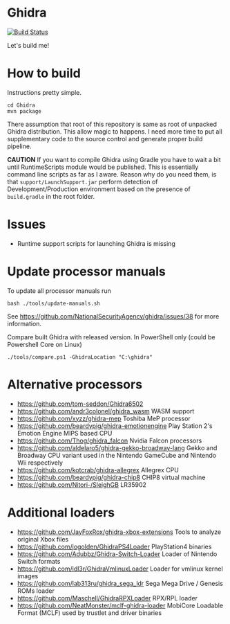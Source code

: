 Ghidra
======

[![Build Status](https://codevision.visualstudio.com/Ghidra/_apis/build/status/kant2002.Ghidra?branchName=master)](https://codevision.visualstudio.com/Ghidra/_build/latest?definitionId=92&branchName=master)

Let's build me!

# How to build

Instructions pretty simple.

```
cd Ghidra
mvn package
```

There assumption that root of this repository is same as root of unpacked Ghidra distribution. This allow magic to happens. 
I need more time to put all supplementary code to the source control and generate proper build pipeline.

**CAUTION**
If you want to compile Ghidra using Gradle you have to wait a bit until RuntimeScripts module would be published. 
This is essentially command line scripts as far as I aware. Reason why do you need them, is that `support/LaunchSupport.jar`
perform detection of Development/Production environment based on the presence of `build.gradle` in the root folder. 

# Issues

- Runtime support scripts for launching Ghidra is missing

# Update processor manuals
To update all processor manuals run 

    bash ./tools/update-manuals.sh

See https://github.com/NationalSecurityAgency/ghidra/issues/38 for more information.

Compare built Ghidra with released version. In PowerShell only (could be Powershell Core on Linux)

    ./tools/compare.ps1 -GhidraLocation "C:\ghidra"

# Alternative processors

- https://github.com/tom-seddon/Ghidra6502
- https://github.com/andr3colonel/ghidra_wasm WASM support
- https://github.com/xyzz/ghidra-mep Toshiba MeP processor
- https://github.com/beardypig/ghidra-emotionengine Play Station 2's Emotion Engine MIPS based CPU
- https://github.com/Thog/ghidra_falcon Nvidia Falcon processors
- https://github.com/aldelaro5/ghidra-gekko-broadway-lang Gekko and Broadway CPU variant used in the Nintendo GameCube and Nintendo Wii respectively
- https://github.com/kotcrab/ghidra-allegrex Allegrex CPU
- https://github.com/beardypig/ghidra-chip8 CHIP8 virtual machine
- https://github.com/Nitori-/SleighGB LR35902

# Additional loaders
- https://github.com/JayFoxRox/ghidra-xbox-extensions Tools to analyze original Xbox files
- https://github.com/jogolden/GhidraPS4Loader PlayStation4 binaries
- https://github.com/Adubbz/Ghidra-Switch-Loader Loader of Nintendo Switch formats
- https://github.com/idl3r/GhidraVmlinuxLoader Loader for vmlinux kernel images
- https://github.com/lab313ru/ghidra_sega_ldr Sega Mega Drive / Genesis ROMs loader
- https://github.com/Maschell/GhidraRPXLoader RPX/RPL loader
- https://github.com/NeatMonster/mclf-ghidra-loader MobiCore Loadable Format (MCLF) used by trustlet and driver binaries
